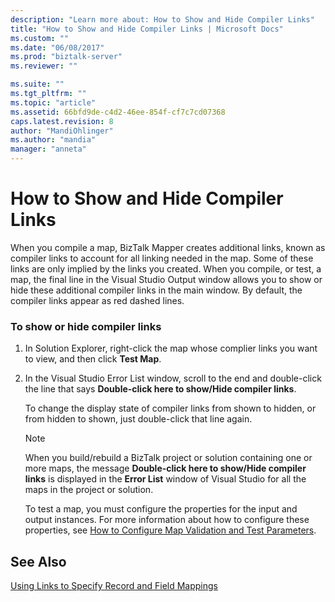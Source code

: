 ```yaml
---
description: "Learn more about: How to Show and Hide Compiler Links"
title: "How to Show and Hide Compiler Links | Microsoft Docs"
ms.custom: ""
ms.date: "06/08/2017"
ms.prod: "biztalk-server"
ms.reviewer: ""

ms.suite: ""
ms.tgt_pltfrm: ""
ms.topic: "article"
ms.assetid: 66bfd9de-c4d2-46ee-854f-cf7c7cd07368
caps.latest.revision: 8
author: "MandiOhlinger"
ms.author: "mandia"
manager: "anneta"
---
```

# How to Show and Hide Compiler Links
When you compile a map, BizTalk Mapper creates additional links, known as compiler links to account for all linking needed in the map. Some of these links are only implied by the links you created. When you compile, or test, a map, the final line in the Visual Studio Output window allows you to show or hide these additional compiler links in the main window. By default, the compiler links appear as red dashed lines.  
  
### To show or hide compiler links  
  
1. In Solution Explorer, right-click the map whose complier links you want to view, and then click **Test Map**.  
  
2. In the Visual Studio Error List window, scroll to the end and double-click the line that says **Double-click here to show/Hide compiler links**.  
  
    To change the display state of compiler links from shown to hidden, or from hidden to shown, just double-click that line again.  
  
   > [!NOTE]
   >  When you build/rebuild a BizTalk project or solution containing one or more maps, the message **Double-click here to show/Hide compiler links** is displayed in the **Error List** window of Visual Studio for all the maps in the project or solution.  
  
   To test a map, you must configure the properties for the input and output instances. For more information about how to configure these properties, see [How to Configure Map Validation and Test Parameters](../core/how-to-configure-map-validation-and-test-parameters.md).  
  
## See Also  
 [Using Links to Specify Record and Field Mappings](../core/using-links-to-specify-record-and-field-mappings.md)
